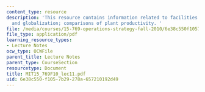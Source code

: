 ```yaml
---
content_type: resource
description: 'This resource contains information related to facilities strategies
  and globalization; comparisons of plant productivity. '
file: /media/courses/15-769-operations-strategy-fall-2010/6e38c550f1057b29278a657210192d49_MIT15_769F10_lec11.pdf
file_type: application/pdf
learning_resource_types:
- Lecture Notes
ocw_type: OCWFile
parent_title: Lecture Notes
parent_type: CourseSection
resourcetype: Document
title: MIT15_769F10_lec11.pdf
uid: 6e38c550-f105-7b29-278a-657210192d49
---
```

